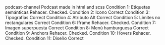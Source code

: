 podcast-channel
Podcast made in html and scss
Condition 1: Etiquetas semánticas Rehacer. Checked.
Condition 2: Icono Correct
Condition 3: Tipografías Correct
Condition 4: Atributo Alt Correct
Condition 5: Límites no rectangulares Correct
Condition 6: Iframe Rehacer. Checked.
Condition 7: Imagen superpuesta Correct
Condition 8: Menú hamburguesa Correct
Condition 9: Anchors Rehacer. Checked.
Condition 10: Hovers Rehacer. Checked.
Condition 11: Diseño Correct
